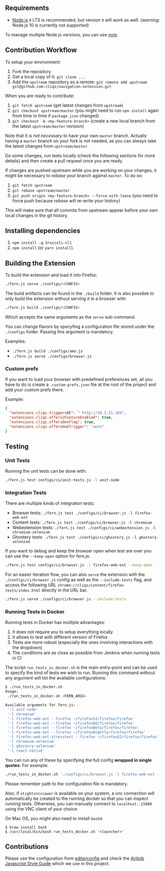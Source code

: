 

## Requirements

* [Node.js](https://nodejs.org) `8` LTS is recommended, but version `9` will work as well.
(*warning*: Node.js 10 is currently not supported)

To manage multiple Node.js versions, you can use [nvm](https://github.com/creationix/nvm).

## Contribution Workflow

To setup your environment:
1. Fork the repository
2. Get a local copy of it: `git clone ...`
2. Add the `upstream` repository as a remote: `git remote add upstream git@github.com:cliqz/navigation-extension.git`

When you are ready to contribute:

1. `git fetch upstream` (get latest changes from `upstream`)
2. `git checkout upstream/master` (you might need to run `npm install` again
   from time to time if `package.json` changed)
3. `git checkout -b <my-feature-branch>` (create a new local branch from the
   latest `upstream/master` revision)

Note that it is *not necessary* to have your own `master` branch. Actually
having a `master` branch on your fork is not needed, as you can always take the
latest changes from `upstream/master`.

Do some changes, run tests locally (check the following sections for more
details) and then create a pull request once you are ready.

If changes are pushed upstream while you are working on your changes, it might
be necessary to *rebase* your branch against `master`. To do so:

1. `git fetch upstream`
2. `git rebase upstream/master`
3. `git push origin <my-feature-branch> --force-with-lease` (you need to
force push because *rebase* will re-write your history)

This will make sure that all commits from upstream appear before your own local
changes in the git history.

## Installing dependencies

1. `npm install -g broccoli-cli`
2. `npm install` (or `yarn install`).

## Building the Extension

To build the extension and load it into Firefox:

```sh
./fern.js serve ./configs/<CONFIG>
```

The build artifacts can be found in the `./build` folder. It is also possible to
only build the extension without serving it in a browser with:

```sh
./fern.js build ./configs/<CONFIG>
```

Which accepts the same arguments as the `serve` sub-command.

You can change flavors by specyfing a configuration file stored
under the `./configs` folder. Passing this argument is mandatory.

Examples:
* `./fern.js build ./configs/amo.js`
* `./fern.js serve ./configs/browser.js`

### Custom prefs

If you want to load your browser with predefined preferences set, all
you have to do is create a `.custom-prefs.json` file at the root of the
project and add your custom prefs there.

Example:
```json
{
  "extensions.cliqz.triggersBE": " http://10.1.21.104",
  "extensions.cliqz.offers2FeatureEnabled": true,
  "extensions.cliqz.offersDevFlag": true,
  "extensions.cliqz.offersHubTrigger": "auto"
}
```

## Testing

### Unit Tests

Running the unit tests can be done with:
```sh
./fern.js test configs/ci/unit-tests.js -l unit-node
```

### Integration Tests

There are multiple kinds of integration tests:

* Browser tests: `./fern.js test ./configs/ci/browser.js -l firefox-web-ext`
* Content tests: `./fern.js test ./configs/ci/browser.js -l chromium`
* Webextension tests: `./fern.js test ./configs/ci/webextension.js -l chromium-selenium`
* Ghostery tests: `./fern.js test ./configs/ci/ghostery.js -l ghostery-selenium`

If you want to debug and keep the browser open when test are over you can use
the `--keep-open` option for fern.js:

```sh
./fern.js test configs/ci/browser.js -l firefox-web-ext --keep-open
```

For an easier iteration flow, you can also `serve` the
extension with the `./configs/ci/browser.js` config as well
as the `--include-tests` flag, and access the following URL
`chrome://cliqz/content/firefox-tests/index.html` directly in the URL
bar.

```sh
./fern.js serve ./configs/ci/browser.js --include-tests
```


### Running Tests in Docker

Running tests in Docker has multiple advantages:
1. It does not require you to setup everything locally
2. It allows to test with different version of Firefox
3. Tests are more robust (especially the ones involving interactions with the
   dropdown)
4. The conditions are as close as possible from Jenkins when running tests in CI

The script `run_tests_in_docker.sh` is the main entry-point and can be used to
specify the kind of tests we wish to run. Running this command without any
argument will list the available configurations:

```sh
$ ./run_tests_in_docker.sh
Usage:
 ./run_tests_in_docker.sh <FERN_ARGS>

Available arguments for fern.js:
 '-l unit-node'
 '-l chromium'
 '-l firefox-web-ext --firefox ~/firefox52/firefox/firefox'
 '-l firefox-web-ext --firefox ~/firefox60/firefox/firefox'
 '-l firefox-web-ext --firefox ~/firefoxBeta/firefox/firefox'
 '-l firefox-web-ext --firefox ~/firefoxNightly/firefox/firefox'
 '-l firefox-web-ext-stresstest --firefox ~/firefox52/firefox/firefox'
 '-l chromium-selenium'
 '-l ghostery-selenium'
 '-l react-native'
```

You can run any of these by specifying the full config **wrapped in single
quotes**. For example:

```sh
./run_tests_in_docker.sh './configs/ci/browser.js -l firefox-web-ext --firefox ~/firefox60/firefox/firefox'
```
Please remember path to the configuration file is mandatory.

Also, if `xtightvncviewer` is available on your system, a vnc connection
will automatically be created to the running docker so that you can
inspect running tests. Otherwise, you can manually connect to `localhost::15900`
using the VNC client of your choice.

On Mac OS, you might also need to install `bash4`:
```
$ brew install bash
$ /usr/local/bin/bash run_tests_docker.sh '<launcher>'
```

## Contributions

Please use the configuration from [editorconfig](/.editorconfig) and check the
[Airbnb Javascript Style Guide](https://github.com/airbnb/javascript) which we
use in this project.
